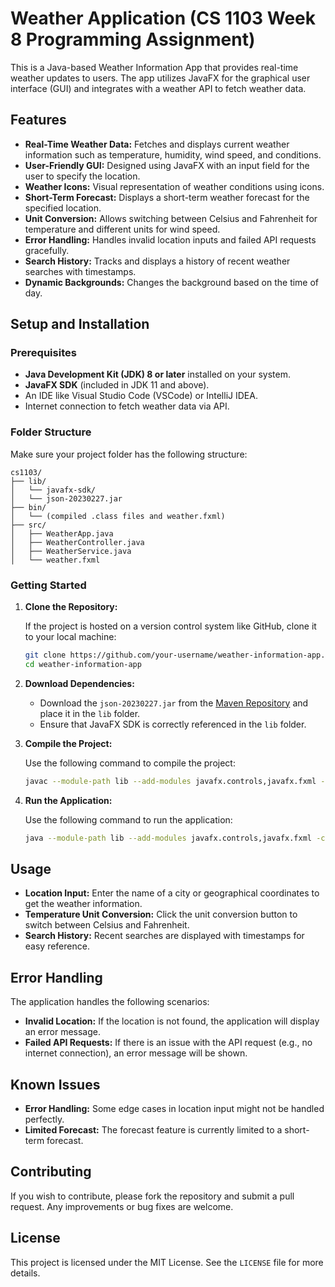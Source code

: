 # Weather Application (CS 1103 Week 8 Programming Assignment)

This is a Java-based Weather Information App that provides real-time weather updates to users. The app utilizes JavaFX for the graphical user interface (GUI) and integrates with a weather API to fetch weather data.

## Features

- **Real-Time Weather Data:** Fetches and displays current weather information such as temperature, humidity, wind speed, and conditions.
- **User-Friendly GUI:** Designed using JavaFX with an input field for the user to specify the location.
- **Weather Icons:** Visual representation of weather conditions using icons.
- **Short-Term Forecast:** Displays a short-term weather forecast for the specified location.
- **Unit Conversion:** Allows switching between Celsius and Fahrenheit for temperature and different units for wind speed.
- **Error Handling:** Handles invalid location inputs and failed API requests gracefully.
- **Search History:** Tracks and displays a history of recent weather searches with timestamps.
- **Dynamic Backgrounds:** Changes the background based on the time of day.

## Setup and Installation

### Prerequisites

- **Java Development Kit (JDK) 8 or later** installed on your system.
- **JavaFX SDK** (included in JDK 11 and above).
- An IDE like Visual Studio Code (VSCode) or IntelliJ IDEA.
- Internet connection to fetch weather data via API.

### Folder Structure

Make sure your project folder has the following structure:

```
cs1103/
├── lib/
│   └── javafx-sdk/
│   └── json-20230227.jar
├── bin/
│   └── (compiled .class files and weather.fxml)
├── src/
│   ├── WeatherApp.java
│   ├── WeatherController.java
│   ├── WeatherService.java
│   └── weather.fxml
```

### Getting Started

1. **Clone the Repository:**

   If the project is hosted on a version control system like GitHub, clone it to your local machine:

   ```bash
   git clone https://github.com/your-username/weather-information-app.git
   cd weather-information-app
   ```

2. **Download Dependencies:**

   - Download the `json-20230227.jar` from the [Maven Repository](https://mvnrepository.com/artifact/org.json/json) and place it in the `lib` folder.
   - Ensure that JavaFX SDK is correctly referenced in the `lib` folder.

3. **Compile the Project:**

   Use the following command to compile the project:

   ```bash
   javac --module-path lib --add-modules javafx.controls,javafx.fxml -cp lib/json-20230227.jar -d bin src/*.java
   ```

4. **Run the Application:**

   Use the following command to run the application:

   ```bash
   java --module-path lib --add-modules javafx.controls,javafx.fxml -cp lib/json-20230227.jar:bin WeatherApp
   ```

## Usage

- **Location Input:** Enter the name of a city or geographical coordinates to get the weather information.
- **Temperature Unit Conversion:** Click the unit conversion button to switch between Celsius and Fahrenheit.
- **Search History:** Recent searches are displayed with timestamps for easy reference.

## Error Handling

The application handles the following scenarios:

- **Invalid Location:** If the location is not found, the application will display an error message.
- **Failed API Requests:** If there is an issue with the API request (e.g., no internet connection), an error message will be shown.

## Known Issues

- **Error Handling:** Some edge cases in location input might not be handled perfectly.
- **Limited Forecast:** The forecast feature is currently limited to a short-term forecast.

## Contributing

If you wish to contribute, please fork the repository and submit a pull request. Any improvements or bug fixes are welcome.

## License

This project is licensed under the MIT License. See the `LICENSE` file for more details.
